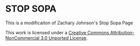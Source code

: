# STOP SOPA

This is a modificaiton of Zachary Johnson's Stop Sopa Page

This work is licensed under a [Creative Commons Attribution-NonCommercial 3.0 Unported License](http://creativecommons.org/licenses/by-nc/3.0/).